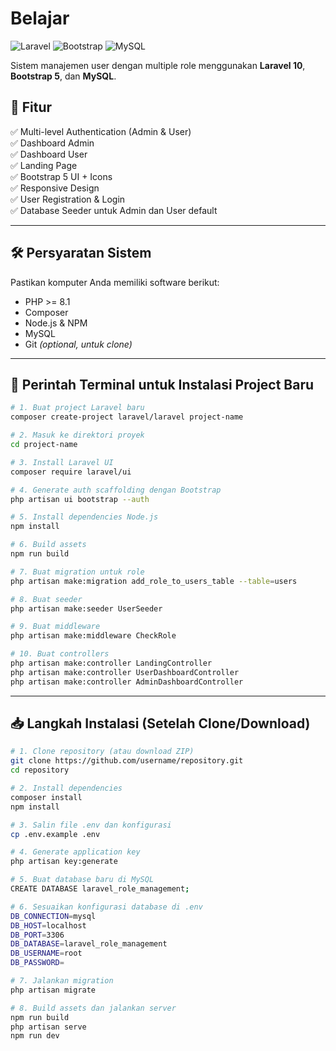# Belajar

![Laravel](https://img.shields.io/badge/Laravel-10-red?style=for-the-badge&logo=laravel)
![Bootstrap](https://img.shields.io/badge/Bootstrap-5-blue?style=for-the-badge&logo=bootstrap)
![MySQL](https://img.shields.io/badge/MySQL-Database-informational?style=for-the-badge&logo=mysql)

Sistem manajemen user dengan multiple role menggunakan **Laravel 10**, **Bootstrap 5**, dan **MySQL**.

## 🚀 Fitur

✅ Multi-level Authentication (Admin & User)  
✅ Dashboard Admin  
✅ Dashboard User  
✅ Landing Page  
✅ Bootstrap 5 UI + Icons  
✅ Responsive Design  
✅ User Registration & Login  
✅ Database Seeder untuk Admin dan User default

---

## 🛠️ Persyaratan Sistem

Pastikan komputer Anda memiliki software berikut:

-   PHP >= 8.1
-   Composer
-   Node.js & NPM
-   MySQL
-   Git _(optional, untuk clone)_

---

## 🔧 Perintah Terminal untuk Instalasi Project Baru

```bash
# 1. Buat project Laravel baru
composer create-project laravel/laravel project-name

# 2. Masuk ke direktori proyek
cd project-name

# 3. Install Laravel UI
composer require laravel/ui

# 4. Generate auth scaffolding dengan Bootstrap
php artisan ui bootstrap --auth

# 5. Install dependencies Node.js
npm install

# 6. Build assets
npm run build

# 7. Buat migration untuk role
php artisan make:migration add_role_to_users_table --table=users

# 8. Buat seeder
php artisan make:seeder UserSeeder

# 9. Buat middleware
php artisan make:middleware CheckRole

# 10. Buat controllers
php artisan make:controller LandingController
php artisan make:controller UserDashboardController
php artisan make:controller AdminDashboardController
```

---

## 📥 Langkah Instalasi (Setelah Clone/Download)

```bash
# 1. Clone repository (atau download ZIP)
git clone https://github.com/username/repository.git
cd repository

# 2. Install dependencies
composer install
npm install

# 3. Salin file .env dan konfigurasi
cp .env.example .env

# 4. Generate application key
php artisan key:generate

# 5. Buat database baru di MySQL
CREATE DATABASE laravel_role_management;

# 6. Sesuaikan konfigurasi database di .env
DB_CONNECTION=mysql
DB_HOST=localhost
DB_PORT=3306
DB_DATABASE=laravel_role_management
DB_USERNAME=root
DB_PASSWORD=

# 7. Jalankan migration
php artisan migrate

# 8. Build assets dan jalankan server
npm run build
php artisan serve
npm run dev
```
